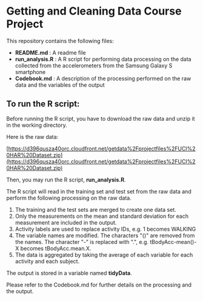 Getting and Cleaning Data Course Project
===================

This repository contains the following files:

- **README.md** : A readme file
- **run_analysis.R** : A R script for performing data processing on the data collected from the accelerometers from the Samsung Galaxy S smartphone
- **Codebook.md** : A description of the processing performed on the raw data and the variables of the output

## To run the R script: ##

Before running the R script, you have to download the raw data and unzip it in the working directory.

Here is the raw data:

[https://d396qusza40orc.cloudfront.net/getdata%2Fprojectfiles%2FUCI%20HAR%20Dataset.zip](https://d396qusza40orc.cloudfront.net/getdata%2Fprojectfiles%2FUCI%20HAR%20Dataset.zip)

Then, you may run the R script, **run_analysis.R**. 

The R script will read in the training set and test set from the raw data and perform the following processing on the raw data.

1. The training and the test sets are merged to create one data set.
2. Only the measurements on the mean and standard deviation for each measurement are included in the output. 
3. Activity labels are used to replace activity IDs, e.g. 1 becomes WALKING
4. The variable names are modified. The characters "()" are removed from the names. The character "-" is replaced with ".", e.g. tBodyAcc-mean()-X becomes tBodyAcc.mean.X.   
5. The data is aggregated by taking the average of each variable for each activity and each subject. 

The output is stored in a variable named **tidyData**.

Please refer to the Codebook.md for further details on the processing and the output.



 




 




